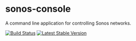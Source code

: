 sonos-console
=============

A command line application for controlling Sonos networks.

[![Build Status](https://travis-ci.org/duncan3dc/sonos-console.svg?branch=master)](https://travis-ci.org/duncan3dc/sonos-console)
[![Latest Stable Version](https://poser.pugx.org/duncan3dc/sonos-console/version.svg)](https://packagist.org/packages/duncan3dc/sonos-console)
